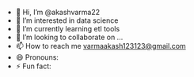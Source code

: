 - 👋 Hi, I’m @akashvarma22
- 👀 I’m interested in data science
- 🌱 I’m currently learning etl tools
- 💞️ I’m looking to collaborate on ...
- 📫 How to reach me varmaakash123123@gmail.com
- 😄 Pronouns: 
- ⚡ Fun fact: 

<!---
akashvarma22/akashvarma22 is a ✨ special ✨ repository because its `README.md` (this file) appears on your GitHub profile.
You can click the Preview link to take a look at your changes.
--->
